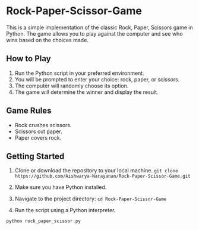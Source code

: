 # Rock-Paper-Scissor-Game

This is a simple implementation of the classic Rock, Paper, Scissors game in Python. The game allows you to play against the computer and see who wins based on the choices made.

## How to Play

1. Run the Python script in your preferred environment.
2. You will be prompted to enter your choice: rock, paper, or scissors.
3. The computer will randomly choose its option.
4. The game will determine the winner and display the result.

## Game Rules

- Rock crushes scissors.
- Scissors cut paper.
- Paper covers rock.

## Getting Started

1. Clone or download the repository to your local machine.
   `git clone https://github.com/Aishwarya-Narayanan/Rock-Paper-Scissor-Game.git`

2. Make sure you have Python installed.
   
3. Navigate to the project directory:
   `cd Rock-Paper-Scissor-Game`
4. Run the script using a Python interpreter.

```bash
python rock_paper_scissor.py

